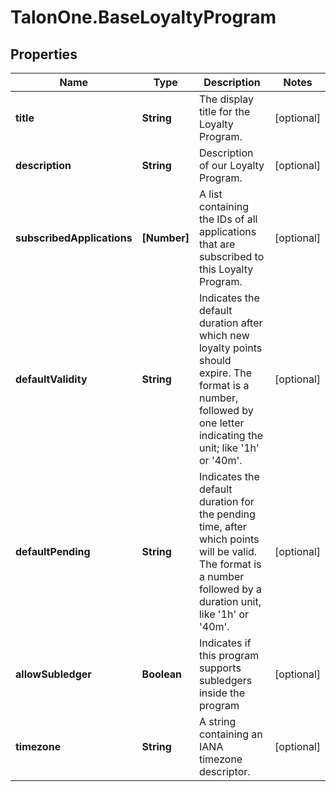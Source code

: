 # TalonOne.BaseLoyaltyProgram

## Properties

Name | Type | Description | Notes
------------ | ------------- | ------------- | -------------
**title** | **String** | The display title for the Loyalty Program. | [optional] 
**description** | **String** | Description of our Loyalty Program. | [optional] 
**subscribedApplications** | **[Number]** | A list containing the IDs of all applications that are subscribed to this Loyalty Program. | [optional] 
**defaultValidity** | **String** | Indicates the default duration after which new loyalty points should expire. The format is a number, followed by one letter indicating the unit; like &#39;1h&#39; or &#39;40m&#39;. | [optional] 
**defaultPending** | **String** | Indicates the default duration for the pending time, after which points will be valid. The format is a number followed by a duration unit, like &#39;1h&#39; or &#39;40m&#39;. | [optional] 
**allowSubledger** | **Boolean** | Indicates if this program supports subledgers inside the program | [optional] 
**timezone** | **String** | A string containing an IANA timezone descriptor. | [optional] 


